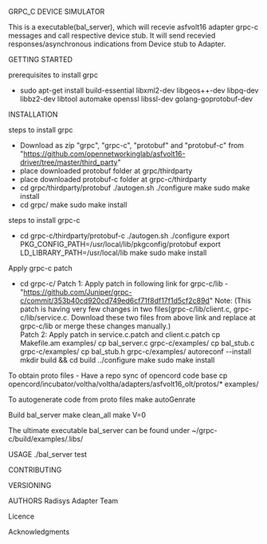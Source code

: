 GRPC_C DEVICE SIMULATOR

 This is a executable(bal_server), which will recevie asfvolt16 adapter grpc-c messages and call respective device stub.
 It will send recevied responses/asynchronous indications from Device stub to Adapter.

GETTING STARTED

prerequisites to install grpc
   - sudo apt-get install build-essential libxml2-dev libgeos++-dev libpq-dev libbz2-dev libtool automake openssl libssl-dev golang-goprotobuf-dev


INSTALLATION

steps to install grpc
   - Download as zip "grpc", "grpc-c", "protobuf" and "protobuf-c" from "https://github.com/opennetworkinglab/asfvolt16-driver/tree/master/third_party"
   - place downloaded protobuf folder at grpc/thirdparty
   - place downloaded protobuf-c folder at grpc-c/thirdparty 
   - cd grpc/thirdparty/protobuf
     ./autogen.sh
     ./configure
     make
     sudo make install
   - cd grpc/
     make 
     sudo make install

steps to install grpc-c 
   - cd grpc-c/thirdparty/protobuf-c
     ./autogen.sh
     ./configure
     export PKG_CONFIG_PATH=/usr/local/lib/pkgconfig/protobuf 
     export LD_LIBRARY_PATH=/usr/local/lib
     make
     sudo make install
   
Apply grpc-c patch 
   - cd grpc-c/ 
     Patch 1:
     Apply patch in following link for grpc-c/lib - "https://github.com/Juniper/grpc-c/commit/353b40cd920cd749ed6cf71f8df17f1d5cf2c89d"
     Note:
        (This patch is having very few changes in two files(grpc-c/lib/client.c, grpc-c/lib/service.c. 
         Download these two files from above link and replace at grpc-c/lib or merge these changes manually.)       
     Patch 2:
     Apply patch in service.c.patch and client.c.patch 
     cp Makefile.am examples/
     cp bal_server.c grpc-c/examples/
     cp bal_stub.c grpc-c/examples/
     cp bal_stub.h grpc-c/examples/
     autoreconf --install
     mkdir build && cd build
     ../configure
     make
     sudo make install
   
To obtain proto files - Have a repo sync of opencord code base
     cp opencord/incubator/voltha/voltha/adapters/asfvolt16_olt/protos/* examples/

To autogenerate code from proto files
     make autoGenrate
       
Build bal_server
     make clean_all
     make V=0 

The ultimate executable bal_server can be found under ~/grpc-c/build/examples/.libs/

USAGE
    ./bal_server test

CONTRIBUTING
     <TBD>
 
VERSIONING
     <TBD>

AUTHORS
     Radisys Adapter Team

Licence
     <TBD>

Acknowledgments
     <TBD>
  

